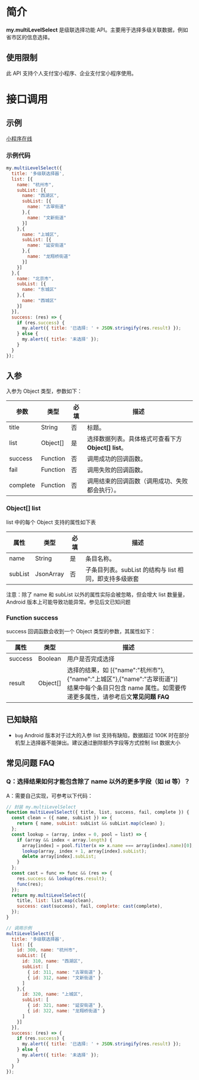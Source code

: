 # 简介

**my.multiLevelSelect** 是级联选择功能 API。主要用于选择多级关联数据，例如省市区的信息选择。

## 使用限制

此 API 支持个人支付宝小程序、企业支付宝小程序使用。

# 接口调用

## 示例

[小程序在线](https://opendocs.alipay.com/examples/5b76826c-9c1b-4529-a043-142a0e8dd145) 

### 示例代码
```javascript
my.multiLevelSelect({
  title: '多级联选择器',
  list: [{
    name: "杭州市",
    subList: [{
      name: "西湖区",
      subList: [{
        name: "古翠街道"
      },{
        name: "文新街道"
      }]
    },{
      name: "上城区",
      subList: [{
        name: "延安街道"
      },{
        name: "龙翔桥街道"
      }]
    }]
  },{
    name: "北京市",
    subList: [{
      name: "东城区"
    },{
      name: "西城区"
    }]
  }],
  success: (res) => {
    if (res.success) {
      my.alert({ title: '已选择: ' + JSON.stringify(res.result) });
    } else {
      my.alert({ title: '未选择' });
    }
  }
});
```

## 入参

入参为 Object 类型，参数如下：

| **参数** | **类型** | **必填** | **描述** |
| --- | --- | --- | --- |
| title | String | 否 | 标题。 |
| list | Object[] | 是 | 选择数据列表。具体格式可查看下方 **Object[] list**。 |
| success | Function | 否 | 调用成功的回调函数。 |
| fail | Function | 否 | 调用失败的回调函数。 |
| complete | Function | 否 | 调用结束的回调函数（调用成功、失败都会执行）。 |

### Object[] list

list 中的每个 Object 支持的属性如下表

| **属性** | **类型** | **必填** | **描述** |
| --- | --- | --- | --- |
| name | String | 是 | 条目名称。 |
| subList | JsonArray | 否 | 子条目列表。subList 的结构与 list 相同，即支持多级嵌套 |

注意：除了 name 和 subList 以外的属性实际会被忽略，但会增大 list 数量量，Android 版本上可能导致功能异常。参见后文已知问题

### Function success

success 回调函数会收到一个 Object 类型的参数，其属性如下：

| **属性** | **类型** | **描述** |
| --- | --- | --- |
| success | Boolean | 用户是否完成选择 |
| result | Object[] | 选择的结果，如 [{"name":"杭州市"},{"name":"上城区"},{"name":"古翠街道"}]<br>结果中每个条目只包含 name 属性。如需要传递更多属性，请参考后文**常见问题 FAQ** |

## 已知缺陷

- `bug` Android 版本对于过大的入参 list 支持有缺陷，数据超过 100K 时在部分机型上选择器不能弹出。建议通过删除额外字段等方式控制 list 数据大小

## 常见问题 FAQ

### Q：选择结果如何才能包含除了 name 以外的更多字段（如 id 等）？
A：需要自己实现，可参考以下代码：
```javascript
// 封装 my.multiLevelSelect
function multiLevelSelect({ title, list, success, fail, complete }) {
  const clean = ({ name, subList }) => {
    return { name, subList: subList && subList.map(clean) };
  };
  const lookup = (array, index = 0, pool = list) => {
    if (array && index < array.length) {
      array[index] = pool.filter(x => x.name === array[index].name)[0];
      lookup(array, index + 1, array[index].subList);
      delete array[index].subList;
    }
  };
  const cast = func => func && (res => {
    res.success && lookup(res.result);
    func(res);
  });
  return my.multiLevelSelect({
    title, list: list.map(clean),
    success: cast(success), fail, complete: cast(complete),
  });
}

// 调用示例
multiLevelSelect({
  title: '多级联选择器',
  list: [{
    id: 300, name: "杭州市",
    subList: [{
      id: 310, name: "西湖区",
      subList: [
        { id: 311, name: "古翠街道" },
        { id: 312, name: "文新街道" }
      ]
    },{
      id: 320, name: "上城区",
      subList: [
        { id: 321, name: "延安街道" },
        { id: 322, name: "龙翔桥街道" }
      ]
    }]
  }],
  success: (res) => {
    if (res.success) {
      my.alert({ title: '已选择: ' + JSON.stringify(res.result) });
    } else {
      my.alert({ title: '未选择' });
    }
  }
});
```
